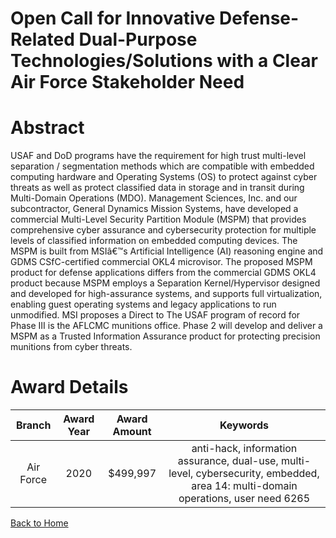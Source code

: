 
Open Call for Innovative Defense-Related Dual-Purpose Technologies/Solutions with a Clear Air Force Stakeholder Need
====================================================================================================================

# Abstract


USAF and DoD programs have the requirement for high trust multi-level separation / segmentation methods which are compatible with embedded computing hardware and Operating Systems (OS) to protect against cyber threats as well as protect classified data in storage and in transit during Multi-Domain Operations (MDO). Management Sciences, Inc. and our subcontractor, General Dynamics Mission Systems, have developed a commercial Multi-Level Security Partition Module (MSPM) that provides comprehensive cyber assurance and cybersecurity protection for multiple levels of classified information on embedded computing devices. The MSPM is built from MSIâ€™s Artificial Intelligence (AI) reasoning engine and GDMS CSfC-certified commercial OKL4 microvisor. The proposed MSPM product for defense applications differs from the commercial GDMS OKL4 product because MSPM employs a Separation Kernel/Hypervisor designed and developed for high-assurance systems, and supports full virtualization, enabling guest operating systems and legacy applications to run unmodified. MSI proposes a Direct to The USAF program of record for Phase III is the AFLCMC munitions office. Phase 2 will develop and deliver a MSPM as a Trusted Information Assurance product for protecting precision munitions from cyber threats.  

# Award Details

|Branch|Award Year|Award Amount|Keywords|
| :---: | :---: | :---: | :---: |
|Air Force|2020|$499,997|anti-hack, information assurance, dual-use, multi-level, cybersecurity, embedded, area 14: multi-domain operations, user need 6265|
  
  


[Back to Home](https://github.com/chrischow/dod_sbir_awards/DJ/#1539)